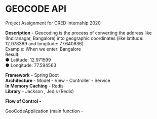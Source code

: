 # GEOCODE API
Project Assignment for CRED Internship 2020

**Description** - Geocoding is the process of converting the address like (Indiranagar, Bangalore) into geographic coordinates (like latitude: 12.978369 and longitude: 77.640836).  
Example: When we enter: Bangalore  
Result:  
● Latitude: 12.971599  
● Longitude: 77.594563  
  
**Framework** - Spring Boot  
**Architecture** - Model - View - Controller - Service  
**In Memory Caching** - Redis  
**Library** -  Jackson , Jedis (Redis)  

**Flow of Control -**  

GeoCodeApplication (main function - 
